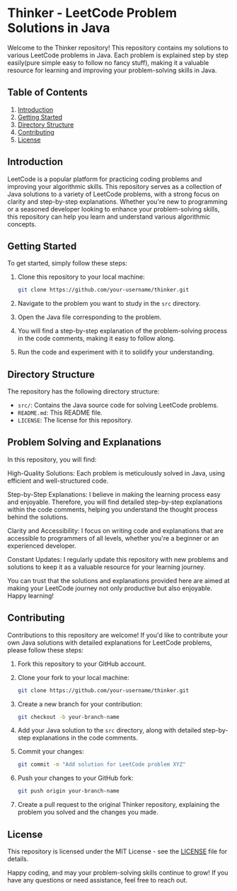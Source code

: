 # Thinker - LeetCode Problem Solutions in Java

Welcome to the Thinker repository! This repository contains my solutions to various LeetCode problems in Java. Each problem is explained step by step easily(pure simple easy to follow no fancy stuff), making it a valuable resource for learning and improving your problem-solving skills in Java.

## Table of Contents

1. [Introduction](#introduction)
2. [Getting Started](#getting-started)
3. [Directory Structure](#directory-structure)
4. [Contributing](#contributing)
5. [License](#license)

## Introduction

LeetCode is a popular platform for practicing coding problems and improving your algorithmic skills. This repository serves as a collection of Java solutions to a variety of LeetCode problems, with a strong focus on clarity and step-by-step explanations. Whether you're new to programming or a seasoned developer looking to enhance your problem-solving skills, this repository can help you learn and understand various algorithmic concepts.

## Getting Started

To get started, simply follow these steps:

1. Clone this repository to your local machine:

   ```bash
   git clone https://github.com/your-username/thinker.git
   ```

2. Navigate to the problem you want to study in the `src` directory.

3. Open the Java file corresponding to the problem.

4. You will find a step-by-step explanation of the problem-solving process in the code comments, making it easy to follow along.

5. Run the code and experiment with it to solidify your understanding.

## Directory Structure

The repository has the following directory structure:

- `src/`: Contains the Java source code for solving LeetCode problems.
- `README.md`: This README file.
- `LICENSE`: The license for this repository.

## Problem Solving and Explanations
In this repository, you will find:

High-Quality Solutions: Each problem is meticulously solved in Java, using efficient and well-structured code.

Step-by-Step Explanations: I believe in making the learning process easy and enjoyable. Therefore, you will find detailed step-by-step explanations within the code comments, helping you understand the thought process behind the solutions.

Clarity and Accessibility: I focus on writing code and explanations that are accessible to programmers of all levels, whether you're a beginner or an experienced developer.

Constant Updates: I regularly update this repository with new problems and solutions to keep it as a valuable resource for your learning journey.

You can trust that the solutions and explanations provided here are aimed at making your LeetCode journey not only productive but also enjoyable. Happy learning!
## Contributing

Contributions to this repository are welcome! If you'd like to contribute your own Java solutions with detailed explanations for LeetCode problems, please follow these steps:

1. Fork this repository to your GitHub account.

2. Clone your fork to your local machine:

   ```bash
   git clone https://github.com/your-username/thinker.git
   ```

3. Create a new branch for your contribution:

   ```bash
   git checkout -b your-branch-name
   ```

4. Add your Java solution to the `src` directory, along with detailed step-by-step explanations in the code comments.

5. Commit your changes:

   ```bash
   git commit -m "Add solution for LeetCode problem XYZ"
   ```

6. Push your changes to your GitHub fork:

   ```bash
   git push origin your-branch-name
   ```

7. Create a pull request to the original Thinker repository, explaining the problem you solved and the changes you made.

## License

This repository is licensed under the MIT License - see the [LICENSE](LICENSE) file for details.

Happy coding, and may your problem-solving skills continue to grow! If you have any questions or need assistance, feel free to reach out.
